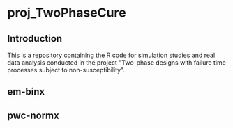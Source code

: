 # proj_TwoPhaseCure

## Introduction
This is a repository containing the R code for simulation studies and real data analysis conducted in the project "Two-phase designs with failure time processes subject to non-susceptibility".

## em-binx

## pwc-normx
